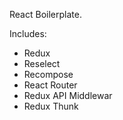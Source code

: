 React Boilerplate.

Includes:

- Redux
- Reselect
- Recompose
- React Router
- Redux API Middlewar
- Redux Thunk

